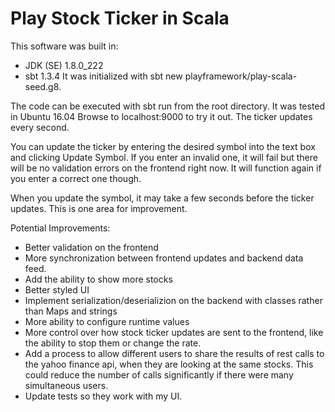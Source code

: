 # Play Stock Ticker in Scala

This software was built in:
* JDK (SE) 1.8.0_222
* sbt 1.3.4
It was initialized with sbt new playframework/play-scala-seed.g8.

The code can be executed with sbt run from the root directory. It was tested in Ubuntu 16.04
Browse to localhost:9000 to try it out. The ticker updates every second.

You can update the ticker by entering the desired symbol into the text box and clicking Update Symbol. If you enter an invalid one, it will fail but there will be no validation errors on the frontend right now. It will function again if you enter a correct one though. 

When you update the symbol, it may take a few seconds before the ticker updates. This is one area for improvement.

Potential Improvements:
* Better validation on the frontend
* More synchronization between frontend updates and backend data feed. 
* Add the ability to show more stocks
* Better styled UI
* Implement serialization/deserializion on the backend with classes rather than Maps and strings
* More ability to configure runtime values
* More control over how stock ticker updates are sent to the frontend, like the ability to stop them or change the rate. 
* Add a process to allow different users to share the results of rest calls to the yahoo finance api, when they are looking at the same stocks. This could reduce the number of calls significantly if there were many simultaneous users.
* Update tests so they work with my UI.  
